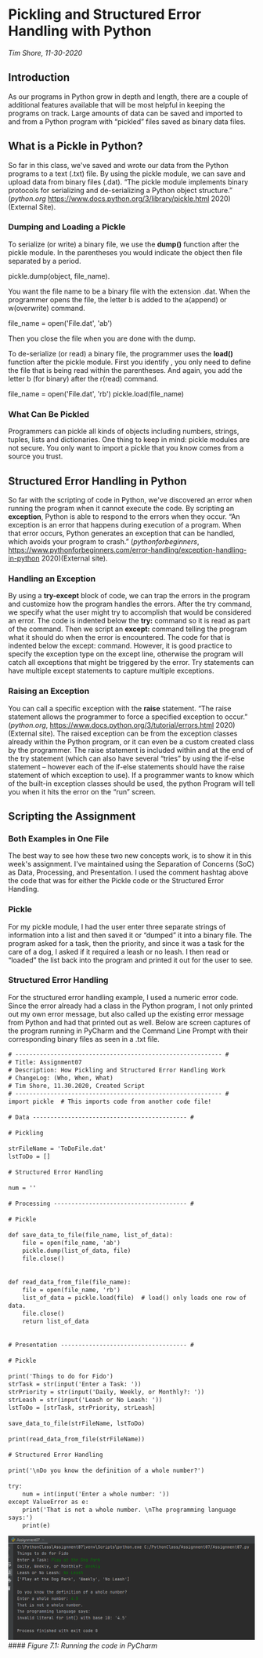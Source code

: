 # Pickling and Structured Error Handling with Python
*Tim Shore, 11-30-2020*

## Introduction
As our programs in Python grow in depth and length, there are a couple of additional features available that will be most helpful in keeping the programs on track.  Large amounts of data can be saved and imported to and from a Python program with “pickled” files saved as binary data files.

## What is a Pickle in Python?
So far in this class, we've saved and wrote our data from the Python programs to a text (.txt) file.  By using the pickle module, we can save and upload data from binary files (.dat).  “The pickle module implements binary protocols for serializing and de-serializing a Python object structure.” (*python.org* https://www.docs.python.org/3/library/pickle.html 2020)(External Site).

### Dumping and Loading a Pickle
To serialize (or write) a binary file, we use the **dump()** function after the pickle module.  In the parentheses you would indicate the object then file separated by a period.

pickle.dump(object, file_name).

You want the file name to be a binary file with the extension .dat.  When the programmer opens the file, the letter b is added to the a(append) or w(overwrite) command.

file_name = open('File.dat', 'ab')

Then you close the file when you are done with the dump.

To de-serialize (or read) a binary file, the programmer uses the **load()** function after the pickle module.  First you identify , you only need to define the file that is being read within the parentheses.  And again, you add the letter b (for binary) after the r(read) command.

file_name = open('File.dat', 'rb')
pickle.load(file_name)

### What Can Be Pickled
Programmers can pickle all kinds of objects including numbers, strings, tuples, lists and dictionaries.  One thing to keep in mind:  pickle modules are not secure.  You only want to import a pickle that you know comes from a source you trust.

## Structured Error Handling in Python
So far with the scripting of code in Python, we've discovered an error when running the program when it cannot execute the code.  By scripting an **exception**, Python is able to respond to the errors when they occur.  “An exception is an error that happens during execution of a program.  When that error occurs, Python generates an exception that can be handled, which avoids your program to crash.”  (*pythonforbeginners*, https://www.pythonforbeginners.com/error-handling/exception-handling-in-python 2020)(External site).

### Handling an Exception
By using a **try-except** block of code, we can trap the errors in the program and customize how the program handles the errors.  After the try command, we specify what the user might try to accomplish that would be considered an error.  The code is indented below the **try:** command so it is read as part of the command.  Then we script an **except:** command telling the program what it should do when the error is encountered.  The code for that is indented below the except: command.  However, it is good practice to specify the exception type on the except line, otherwise the program will catch all exceptions that might be triggered by the error.  Try statements can have multiple except statements to capture multiple exceptions.

### Raising an Exception
You can call a specific exception with the **raise** statement.  “The raise statement allows the programmer to force a specified exception to occur.” (*python.org*, https://www.docs.python.org/3/tutorial/errors.html 2020)(External site).  The raised exception can be from the exception classes already within the Python program, or it can even be a custom created class by the programmer.  The raise statement is included within and at the end of the try statement (which can also have several “tries” by using the if-else statement – however each of the if-else statements should have the raise statement of which exception to use).  If a programmer wants to know which of the built-in exception classes should be used, the python Program will tell you when it hits the error on the “run” screen.

## Scripting the Assignment

### Both Examples in One File
The best way to see how these two new concepts work, is to show it in this week's assignment.  I've maintained using the Separation of Concerns (SoC) as Data, Processing, and Presentation.  I used the comment hashtag above the code that was for either the Pickle code or the Structured Error Handling.

### Pickle
For my pickle module, I had the user enter three separate strings of information into a list and then saved it or “dumped” it into a binary file.  The program asked for a task, then the priority, and since it was a task for the care of a dog, I asked if it required a leash or no leash.  I then read or “loaded” the list back into the program and printed it out for the user to see.

### Structured Error Handling
For the structured error handling example, I used a numeric error code.  Since the error already had a class in the Python program, I not only printed out my own error message, but also called up the existing error message from Python and had that printed out as well.  Below are screen captures of the program running in PyCharm and the Command Line Prompt with their corresponding binary files as seen in a .txt file.

```
# ----------------------------------------------------------- #
# Title: Assignment07
# Description: How Pickling and Structured Error Handling Work
# ChangeLog: (Who, When, What)
# Tim Shore, 11.30.2020, Created Script
# ----------------------------------------------------------- #
import pickle  # This imports code from another code file!

# Data -------------------------------------------- #

# Pickling

strFileName = 'ToDoFile.dat'
lstToDo = []

# Structured Error Handling

num = ''

# Processing -------------------------------------- #

# Pickle

def save_data_to_file(file_name, list_of_data):
    file = open(file_name, 'ab')
    pickle.dump(list_of_data, file)
    file.close()


def read_data_from_file(file_name):
    file = open(file_name, 'rb')
    list_of_data = pickle.load(file)  # load() only loads one row of data.
    file.close()
    return list_of_data


# Presentation ------------------------------------ #

# Pickle

print('Things to do for Fido')
strTask = str(input('Enter a Task: '))
strPriority = str(input('Daily, Weekly, or Monthly?: '))
strLeash = str(input('Leash or No Leash: '))
lstToDo = [strTask, strPriority, strLeash]

save_data_to_file(strFileName, lstToDo)

print(read_data_from_file(strFileName))

# Structured Error Handling

print('\nDo you know the definition of a whole number?')

try:
    num = int(input('Enter a whole number: '))
except ValueError as e:
    print('That is not a whole number. \nThe programming language says:')
    print(e)
```

![Figure 7.1:  Running the code in PyCharm](https://github.com/timothyshore/ITFnd100-Mod07/blob/main/docs/PyCharmRun.png "Figure 7.1:  Running the code in PyCharm")####
*Figure 7.1:  Running the code in PyCharm*
